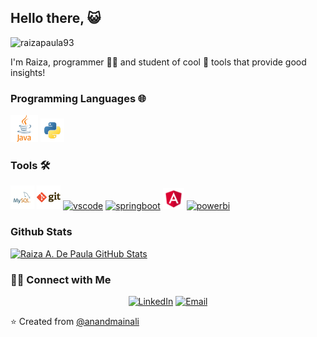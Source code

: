 ## Hello there, 😺


<img src="https://komarev.com/ghpvc/?username=raizapaula93" alt="raizapaula93" />

I'm Raiza, programmer 👩‍💻 and student of cool 🎲 tools that provide good insights!


  

### Programming Languages 🌐

[<img src="https://raw.githubusercontent.com/github/explore/80688e429a7d4ef2fca1e82350fe8e3517d3494d/topics/java/java.png" alt="java" width="44">](https://www.oracle.com/java/) 
[<img src="https://raw.githubusercontent.com/github/explore/80688e429a7d4ef2fca1e82350fe8e3517d3494d/topics/python/python.png" alt="python" width="38">](https://www.python.org/)

 
### Tools 🛠️

[<img src="https://raw.githubusercontent.com/github/explore/80688e429a7d4ef2fca1e82350fe8e3517d3494d/topics/mysql/mysql.png" alt="mysql" width="38">](https://www.mysql.com/) 
 [<img src="https://raw.githubusercontent.com/github/explore/80688e429a7d4ef2fca1e82350fe8e3517d3494d/topics/git/git.png" alt="Git" width="38">](https://git-scm.com/) 
 [<img src="https://upload.wikimedia.org/wikipedia/commons/thumb/2/2d/Visual_Studio_Code_1.18_icon.svg/1200px-Visual_Studio_Code_1.18_icon.svg.png" alt="vscode" width="34">](https://code.visualstudio.com/)
 [<img src="https://encrypted-tbn0.gstatic.com/images?q=tbn:ANd9GcTltfc7kHXJWyA9xfFNj5mSSk4ReOJ8GncRifmvIDtrA-FlxkdAQTA6MA8vN8aPOc4bl1Q&usqp=CAU" alt="springboot" width="34">](https://spring.io/projects/spring-boot)
 [<img src="https://raw.githubusercontent.com/github/explore/80688e429a7d4ef2fca1e82350fe8e3517d3494d/topics/angular/angular.png" alt="angular" width="34">](https://angular.io/)
 [<img src="https://seeklogo.com/images/P/power-bi-microsoft-logo-E4FC8DE4A9-seeklogo.com.png" alt="powerbi" width="40">](https://powerbi.microsoft.com/en-us/)


### Github Stats

[![Raiza A. De Paula GitHub Stats](https://github-readme-stats.vercel.app/api?username=raizapaula93&show_icons=true&count_private=true)](https://github.com/raizapaula93)


<h3> 🤝🏻 Connect with Me </h3>

<p align="center">
<a href="https://www.linkedin.com/in/raiza-de-paula/" target="_blank"><img alt="LinkedIn" src="https://img.shields.io/badge/LinkedIn-@raizapaula93-blue?style=flat&logo=linkedin"></a>
<a href="mailto:raizapaula93@gmail.com"><img alt="Email" src="https://img.shields.io/badge/Email-raizapaula93@gmail.com-blue?style=flat&logo=gmail"></a>
</p>


⭐️ Created from [@anandmainali](https://github.com/anandmainali) 
    
</div>
